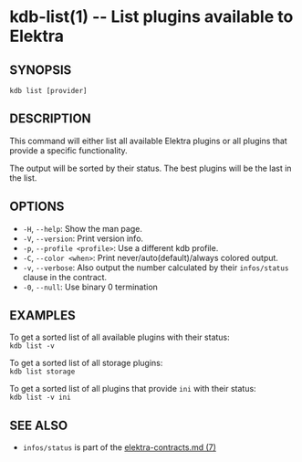 kdb-list(1) -- List plugins available to Elektra
================================================

## SYNOPSIS

`kdb list [provider]`

## DESCRIPTION

This command will either list all available Elektra plugins
or all plugins that provide a specific functionality.

The output will be sorted by their status.
The best plugins will be the last in the list.

## OPTIONS

- `-H`, `--help`:
  Show the man page.
- `-V`, `--version`:
  Print version info.
- `-p`, `--profile <profile>`:
  Use a different kdb profile.
- `-C`, `--color <when>`:
  Print never/auto(default)/always colored output.
- `-v`, `--verbose`:
  Also output the number calculated by their
  `infos/status` clause in the contract.
- `-0`, `--null`:
  Use binary 0 termination

## EXAMPLES

To get a sorted list of all available plugins with their status:  
`kdb list -v`

To get a sorted list of all storage plugins:  
`kdb list storage`

To get a sorted list of all plugins that provide `ini` with their status:  
`kdb list -v ini`

## SEE ALSO

- `infos/status` is part of the [elektra-contracts.md (7)](elektra-contracts.md)
